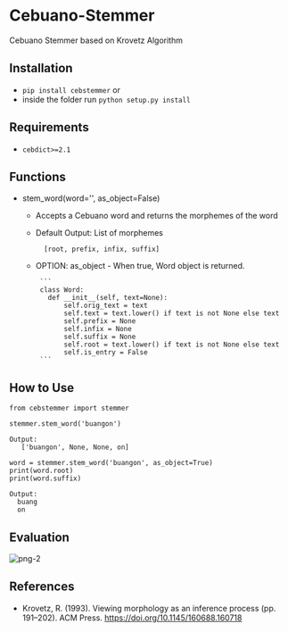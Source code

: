 # Cebuano-Stemmer
Cebuano Stemmer based on Krovetz Algorithm

## Installation
* `pip install cebstemmer` or
* inside the folder run `python setup.py install`

## Requirements
* `cebdict>=2.1`

## Functions
* stem_word(word='', as_object=False)
   - Accepts a Cebuano word and returns the morphemes of the word
   - Default Output: List of morphemes
      ```
        [root, prefix, infix, suffix]
      ```
   - OPTION:
        as_object
          - When true, Word object is returned.
          
          ```
          class Word:
            def __init__(self, text=None):
                self.orig_text = text
                self.text = text.lower() if text is not None else text
                self.prefix = None
                self.infix = None
                self.suffix = None
                self.root = text.lower() if text is not None else text
                self.is_entry = False
          ```
   
## How to Use
```
from cebstemmer import stemmer

stemmer.stem_word('buangon')

Output: 
   ['buangon', None, None, on]

word = stemmer.stem_word('buangon', as_object=True)
print(word.root)
print(word.suffix)

Output:
  buang
  on
```

## Evaluation
![png-2](https://user-images.githubusercontent.com/24803247/39425959-649b0ba4-4cb0-11e8-94b5-b1aacd3174d6.PNG)

## References

* Krovetz, R. (1993). Viewing morphology as an inference process (pp. 191–202). ACM Press. https://doi.org/10.1145/160688.160718

